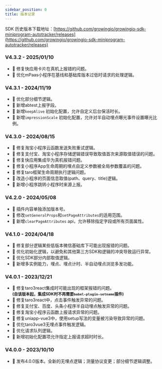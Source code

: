 ```yaml
---
sidebar_position: 0
title: 版本记录
---
```


SDK 历史版本下载地址：[https://github.com/growingio/growingio-sdk-miniprogram-autotracker/releases](https://github.com/growingio/growingio-sdk-miniprogram-autotracker/releases)

### V4.3.2 - 2025/01/10

- 🐞 修复快应用卡片在真机上报错的问题。
- 🌟 优化mPaas小程序在基线和基础库版本过低时请求的处理逻辑。

### V4.3.1 - 2024/11/19

- 🌟 优化部分细节逻辑。
- 🎉 新增abtest上报字段。
- 🎉 新增`keepAlive` 初始化配置，允许自定义后台保活时长。
- 🎉 新增`impressionScale` 初始化配置，允许对半自动埋点曝光事件设置曝光比例。

### V4.3.0 - 2024/08/15

- 🐞 修复淘宝小程序云函数发送失败重试逻辑。
- 🐞 修复支付宝、淘宝小程序存储逻辑错误导致取值首次来源取值错误的问题。
- 🐞 修复快应用集成华为真机报错问题。
- 🐞 修复小程序App生命周期的埋点自定义参数被全局参数覆盖的问题。
- 🐞 修复taro框架生命周期执行逻辑问题。
- 🌟 改造小程序的页面信息取值(path、query、title)逻辑。
- 🎉 新增小程序跳转小程序时来源上报。

### V4.2.0 - 2024/05/08

- 🌟 插件内容单独添加版本号。
- 🌟 修改`setGeneralProps`和`setPageAttributes`的适用范围。
- 🎉 新增`clearPageAttributes` api，允许移除指定字段或所有页面属性。

### V4.1.0 - 2024/04/18

- 🐞 修复部分逻辑某些低版本微信基础库下可能出现报错的问题。
- 🌟 优化初始化逻辑，以避免和其他第三方SDK和逻辑的冲突导致运行异常。
- 🌟 优化SDK部分内部取值逻辑。
- 🎉 新增多实例能力，埋点、埋点计时、半自动埋点浏览多发功能。

### V4.0.1 - 2023/12/21

- 🐞 修复taro3react集成时可能出现的框架报错的问题。<br/>
**<font size="2">(自该版本起，集成SDK时不再需要`babel-plugin-setname`插件)</font>**
- 🐞 修复taro3react中，点击事件触发异常的问题。
- 🐞 修复支付宝、百度、头条小程序半自动埋点触发异常的问题。
- 🐞 修复淘宝小程序云函数上报请求异常的问题。
- 🐞 修复uniapp-vue3中，使用setup写法的变量被污染导致异常的问题。
- 🌟 优化taro3vue3无埋点事件触发逻辑。
- 🌟 优化请求队列逻辑。
- 🎉 新增初始化配置项允许指定上报请求超时时长。

### V4.0.0 - 2023/10/10

- 🎉 发布4.0.0版本。全新的无埋点逻辑；测量协议变更；部分细节逻辑调整。
